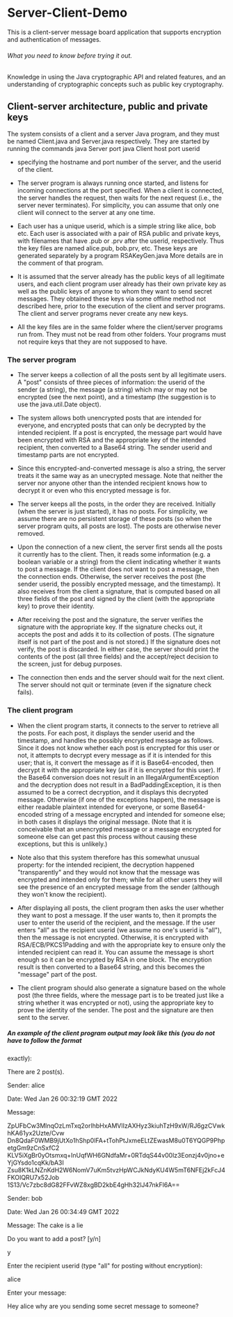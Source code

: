 # Server-Client-Demo
This is a client-server message board application that supports encryption and
authentication of messages.

###### What you need to know before trying it out.

Knowledge in using the Java cryptographic API and related features, and an
understanding of cryptographic concepts such as public key cryptography.

## Client-server architecture, public and private keys
The system consists of a client and a server Java program, and they must be named
Client.java and Server.java respectively. They are started by running the commands
java Server port
java Client host port userid

- specifying the hostname and port number of the server, and the userid of the client.

- The server program is always running once started, and listens for incoming connections
at the port specified. When a client is connected, the server handles the request, then
waits for the next request (i.e., the server never terminates). For simplicity, you can
assume that only one client will connect to the server at any one time.

- Each user has a unique userid, which is a simple string like alice, bob etc. Each user is
associated with a pair of RSA public and private keys, with filenames that have .pub or
.prv after the userid, respectively. Thus the key files are named alice.pub, bob.prv, etc.
These keys are generated separately by a program RSAKeyGen.java More details are in
the comment of that program.

- It is assumed that the server already has the public keys of all legitimate users, and each
client program user already has their own private key as well as the public keys of
anyone to whom they want to send secret messages. They obtained these keys via
some offline method not described here, prior to the execution of the client and server
programs. The client and server programs never create any new keys.

- All the key files are in the same folder where the client/server programs run from. They
must not be read from other folders. Your programs must not require keys that they are
not supposed to have.


### The server program
- The server keeps a collection of all the posts sent by all legitimate users. A "post"
consists of three pieces of information: the userid of the sender (a string), the message
(a string) which may or may not be encrypted (see the next point), and a timestamp (the
suggestion is to use the java.util.Date object).

- The system allows both unencrypted posts that are intended for everyone, and
encrypted posts that can only be decrypted by the intended recipient. If a post is
encrypted, the message part would have been encrypted with RSA and the appropriate
key of the intended recipient, then converted to a Base64 string. The sender userid and
timestamp parts are not encrypted.

- Since this encrypted-and-converted message is also a string, the server treats it the
same way as an unecrypted message. Note that neither the server nor anyone other
than the intended recipient knows how to decrypt it or even who this encrypted message
is for.

- The server keeps all the posts, in the order they are received. Initially (when the server is
just started), it has no posts. For simplicity, we assume there are no persistent storage of
these posts (so when the server program quits, all posts are lost). The posts are
otherwise never removed.

- Upon the connection of a new client, the server first sends all the posts it currently has to
the client. Then, it reads some information (e.g. a boolean variable or a string) from the
client indicating whether it wants to post a message. If the client does not want to post a
message, then the connection ends. Otherwise, the server receives the post (the sender
userid, the possibly encrypted message, and the timestamp). It also receives from the
client a signature, that is computed based on all three fields of the post and signed by
the client (with the appropriate key) to prove their identity.

- After receiving the post and the signature, the server verifies the signature with the
appropriate key. If the signature checks out, it accepts the post and adds it to its
collection of posts. (The signature itself is not part of the post and is not stored.) If the
signature does not verify, the post is discarded. In either case, the server should print the
contents of the post (all three fields) and the accept/reject decision to the screen, just for
debug purposes.

- The connection then ends and the server should wait for the next client. The server
should not quit or terminate (even if the signature check fails).



### The client program
- When the client program starts, it connects to the server to retrieve all the posts. For
each post, it displays the sender userid and the timestamp, and handles the possibly
encrypted message as follows. Since it does not know whether each post is encrypted
for this user or not, it attempts to decrypt every message as if it is intended for this user;
that is, it convert the message as if it is Base64-encoded, then decrypt it with the
appropriate key (as if it is encrypted for this user). If the Base64 conversion does not
result in an IllegalArgumentException and the decryption does not result in a
BadPaddingException, it is then assumed to be a correct decryption, and it displays this
decrypted message. Otherwise (if one of the exceptions happen), the message is either
readable plaintext intended for everyone, or some Base64-encoded string of a message
encrypted and intended for someone else; in both cases it displays the original
message. (Note that it is conceivable that an unencrypted message or a message
encrypted for someone else can get past this process without causing these exceptions,
but this is unlikely.)

- Note also that this system therefore has this somewhat unusual property: for the
intended recipient, the decryption happened "transparently" and they would not know
that the message was encrypted and intended only for them; while for all other users
they will see the presence of an encrypted message from the sender (although they
won't know the recipient).

- After displaying all posts, the client program then asks the user whether they want to
post a message. If the user wants to, then it prompts the user to enter the userid of the
recipient, and the message. If the user enters "all" as the recipient userid (we assume no
one's userid is "all"), then the message is not encrypted. Otherwise, it is encrypted with
RSA/ECB/PKCS1Padding and with the appropriate key to ensure only the intended
recipient can read it. You can assume the message is short enough so it can be
encrypted by RSA in one block. The encryption result is then converted to a Base64
string, and this becomes the "message" part of the post.

- The client program should also generate a signature based on the whole post (the three
fields, where the message part is to be treated just like a string whether it was encrypted
or not), using the appropriate key to prove the identity of the sender. The post and the
signature are then sent to the server.


##### An example of the client program output may look like this (you do not have to follow the format
exactly):

There are 2 post(s).

Sender: alice

Date: Wed Jan 26 00:32:19 GMT 2022

Message:

ZpUFbCw3MlnqOzLmTxq2orlhbHxAMVlIzAXHyz3kiuhTzH9xW/RJ6gzCVwkhKA61yx2Uzte/Cvw
Dn8QdaF0WMB9jUtXo1hShp0lFA+tTohPtJxmeELtZEwasM8u0T6YQGP9PhpetgGm9zCnSxfC2
KLV5iXgBr0yOtsmxq+InUqfWH6GNdfaMr+0RTdqS44v00lz3Eonzj4v0jno+eYjGYsdo1cqKk/bA3I
Zsu8K1kLNZnKdH2W6NomV7uKm5tvzHpWCJkNdyKU4W5mT6NFEj2kFcJ4FKOIQRU7x52Job
1S13/Vc7zbc8dG82FFvWZ8xgBD2kbE4gHh32lJ47nkFl6A==

Sender: bob

Date: Wed Jan 26 00:34:49 GMT 2022

Message: The cake is a lie

Do you want to add a post? [y/n]

y

Enter the recipient userid (type "all" for posting without encryption):

alice

Enter your message:

Hey alice why are you sending some secret message to someone?
